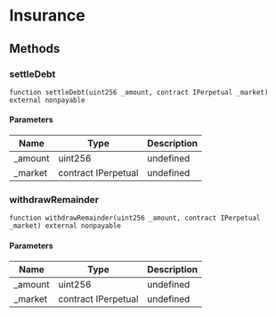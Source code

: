 # Insurance









## Methods

### settleDebt

```solidity
function settleDebt(uint256 _amount, contract IPerpetual _market) external nonpayable
```





#### Parameters

| Name | Type | Description |
|---|---|---|
| _amount | uint256 | undefined
| _market | contract IPerpetual | undefined

### withdrawRemainder

```solidity
function withdrawRemainder(uint256 _amount, contract IPerpetual _market) external nonpayable
```





#### Parameters

| Name | Type | Description |
|---|---|---|
| _amount | uint256 | undefined
| _market | contract IPerpetual | undefined




